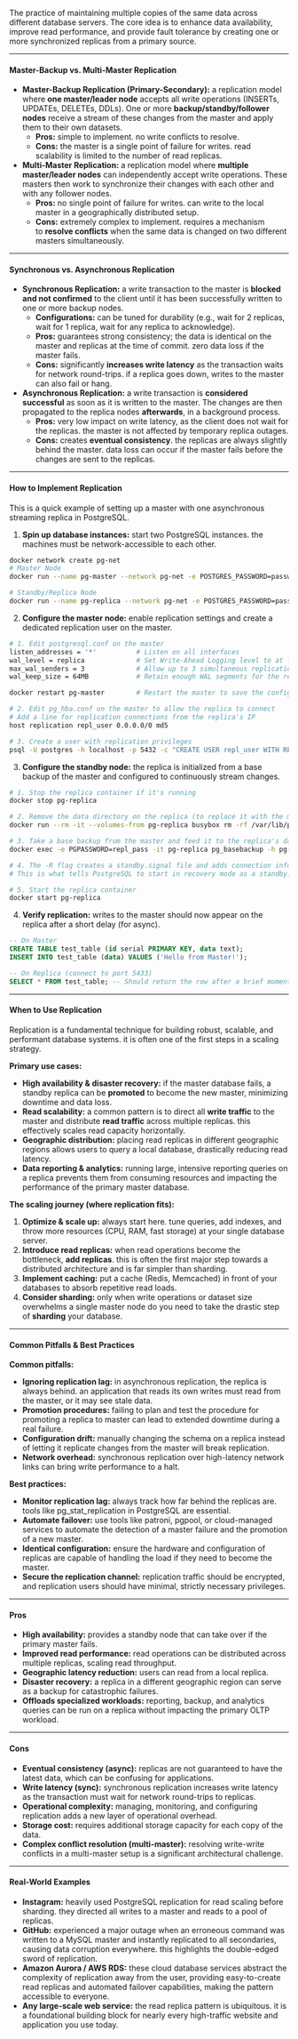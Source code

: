 The practice of maintaining multiple copies of the same data across different database servers. The core idea is to enhance data availability, improve read performance, and provide fault tolerance by creating one or more synchronized replicas from a primary source.

<hr class="hr-light" />

#### **Master-Backup vs. Multi-Master Replication**
- **Master-Backup Replication (Primary-Secondary):** a replication model where **one master/leader node** accepts all write operations (INSERTs, UPDATEs, DELETEs, DDLs). One or more **backup/standby/follower nodes** receive a stream of these changes from the master and apply them to their own datasets.
    - **Pros:** simple to implement. no write conflicts to resolve.
    - **Cons:** the master is a single point of failure for writes. read scalability is limited to the number of read replicas.
- **Multi-Master Replication:** a replication model where **multiple master/leader nodes** can independently accept write operations. These masters then work to synchronize their changes with each other and with any follower nodes.
    - **Pros:** no single point of failure for writes. can write to the local master in a geographically distributed setup.
    - **Cons:** extremely complex to implement. requires a mechanism to **resolve conflicts** when the same data is changed on two different masters simultaneously.

<hr class="hr-light" />

#### **Synchronous vs. Asynchronous Replication**
- **Synchronous Replication:** a write transaction to the master is **blocked and not confirmed** to the client until it has been successfully written to one or more backup nodes.
    - **Configurations:** can be tuned for durability (e.g., wait for 2 replicas, wait for 1 replica, wait for any replica to acknowledge).
    - **Pros:** guarantees strong consistency; the data is identical on the master and replicas at the time of commit. zero data loss if the master fails.
    - **Cons:** significantly **increases write latency** as the transaction waits for network round-trips. if a replica goes down, writes to the master can also fail or hang.
- **Asynchronous Replication:** a write transaction is **considered successful** as soon as it is written to the master. The changes are then propagated to the replica nodes **afterwards**, in a background process.
    - **Pros:** very low impact on write latency, as the client does not wait for the replicas. the master is not affected by temporary replica outages.
    - **Cons:** creates **eventual consistency**. the replicas are always slightly behind the master. data loss can occur if the master fails before the changes are sent to the replicas.

<hr class="hr-light" />

#### **How to Implement Replication**
This is a quick example of setting up a master with one asynchronous streaming replica in PostgreSQL.

1. **Spin up database instances:** start two PostgreSQL instances. the machines must be network-accessible to each other.
```bash
docker network create pg-net
# Master Node
docker run --name pg-master --network pg-net -e POSTGRES_PASSWORD=password -v pg_master_data:/var/lib/postgresql/data -p 5432:5432 -d postgres

# Standby/Replica Node
docker run --name pg-replica --network pg-net -e POSTGRES_PASSWORD=password -v pg_replica_data:/var/lib/postgresql/data -p 5433:5432 -d postgres
```

2. **Configure the master node:** enable replication settings and create a dedicated replication user on the master.
```bash
# 1. Edit postgresql.conf on the master
listen_addresses = '*'          # Listen on all interfaces
wal_level = replica             # Set Write-Ahead Logging level to at least 'replica'
max_wal_senders = 3             # Allow up to 3 simultaneous replication connections
wal_keep_size = 64MB            # Retain enough WAL segments for the replica to catch up

docker restart pg-master        # Restart the master to save the configuration changes

# 2. Edit pg_hba.conf on the master to allow the replica to connect
# Add a line for replication connections from the replica's IP
host replication repl_user 0.0.0.0/0 md5

# 3. Create a user with replication privileges
psql -U postgres -h localhost -p 5432 -c "CREATE USER repl_user WITH REPLICATION ENCRYPTED PASSWORD 'repl_pass';"
```

3. **Configure the standby node:** the replica is initialized from a base backup of the master and configured to continuously stream changes.
```bash
# 1. Stop the replica container if it's running
docker stop pg-replica

# 2. Remove the data directory on the replica (to replace it with the master's data)
docker run --rm -it --volumes-from pg-replica busybox rm -rf /var/lib/postgresql/data/*

# 3. Take a base backup from the master and feed it to the replica's data directory
docker exec -e PGPASSWORD=repl_pass -it pg-replica pg_basebackup -h pg-master -p 5432 -U repl_user -D /var/lib/postgresql/data -Fp -Xs -R -P

# 4. The -R flag creates a standby.signal file and adds connection info to postgresql.auto.conf
# This is what tells PostgreSQL to start in recovery mode as a standby.

# 5. Start the replica container
docker start pg-replica
```

4. **Verify replication:** writes to the master should now appear on the replica after a short delay (for async).
```sql
-- On Master
CREATE TABLE test_table (id serial PRIMARY KEY, data text);
INSERT INTO test_table (data) VALUES ('Hello from Master!');

-- On Replica (connect to port 5433)
SELECT * FROM test_table; -- Should return the row after a brief moment
```

<hr class="hr-light" />

#### **When to Use Replication**
Replication is a fundamental technique for building robust, scalable, and performant database systems. it is often one of the first steps in a scaling strategy.

**Primary use cases:**
- **High availability & disaster recovery:** if the master database fails, a standby replica can be **promoted** to become the new master, minimizing downtime and data loss.
- **Read scalability:** a common pattern is to direct all **write traffic** to the master and distribute **read traffic** across multiple replicas. this effectively scales read capacity horizontally.
- **Geographic distribution:** placing read replicas in different geographic regions allows users to query a local database, drastically reducing read latency.
- **Data reporting & analytics:** running large, intensive reporting queries on a replica prevents them from consuming resources and impacting the performance of the primary master database.

**The scaling journey (where replication fits):**
1. **Optimize & scale up:** always start here. tune queries, add indexes, and throw more resources (CPU, RAM, fast storage) at your single database server.
2. **Introduce read replicas:** when read operations become the bottleneck, **add replicas**. this is often the first major step towards a distributed architecture and is far simpler than sharding.
3. **Implement caching:** put a cache (Redis, Memcached) in front of your databases to absorb repetitive read loads.
4. **Consider sharding:** only when write operations or dataset size overwhelms a single master node do you need to take the drastic step of **sharding** your database.

<hr class="hr-light" />

#### **Common Pitfalls & Best Practices**

**Common pitfalls:**
- **Ignoring replication lag:** in asynchronous replication, the replica is always behind. an application that reads its own writes must read from the master, or it may see stale data.
- **Promotion procedures:** failing to plan and test the procedure for promoting a replica to master can lead to extended downtime during a real failure.
- **Configuration drift:** manually changing the schema on a replica instead of letting it replicate changes from the master will break replication.
- **Network overhead:** synchronous replication over high-latency network links can bring write performance to a halt.

**Best practices:**
- **Monitor replication lag:** always track how far behind the replicas are. tools like pg_stat_replication in PostgreSQL are essential.
- **Automate failover:** use tools like patroni, pgpool, or cloud-managed services to automate the detection of a master failure and the promotion of a new master.
- **Identical configuration:** ensure the hardware and configuration of replicas are capable of handling the load if they need to become the master.
- **Secure the replication channel:** replication traffic should be encrypted, and replication users should have minimal, strictly necessary privileges.

---

#### **Pros**
- **High availability:** provides a standby node that can take over if the primary master fails.
- **Improved read performance:** read operations can be distributed across multiple replicas, scaling read throughput.
- **Geographic latency reduction:** users can read from a local replica.
- **Disaster recovery:** a replica in a different geographic region can serve as a backup for catastrophic failures.
- **Offloads specialized workloads:** reporting, backup, and analytics queries can be run on a replica without impacting the primary OLTP workload.

<hr class="hr-light" />

#### **Cons**
- **Eventual consistency (async):** replicas are not guaranteed to have the latest data, which can be confusing for applications.
- **Write latency (sync):** synchronous replication increases write latency as the transaction must wait for network round-trips to replicas.
- **Operational complexity:** managing, monitoring, and configuring replication adds a new layer of operational overhead.
- **Storage cost:** requires additional storage capacity for each copy of the data.
- **Complex conflict resolution (multi-master):** resolving write-write conflicts in a multi-master setup is a significant architectural challenge.

---

#### **Real-World Examples**
- **Instagram:** heavily used PostgreSQL replication for read scaling before sharding. they directed all writes to a master and reads to a pool of replicas.
- **GitHub:** experienced a major outage when an erroneous command was written to a MySQL master and instantly replicated to all secondaries, causing data corruption everywhere. this highlights the double-edged sword of replication.
- **Amazon Aurora / AWS RDS:** these cloud database services abstract the complexity of replication away from the user, providing easy-to-create read replicas and automated failover capabilities, making the pattern accessible to everyone.
- **Any large-scale web service:** the read replica pattern is ubiquitous. it is a foundational building block for nearly every high-traffic website and application you use today.